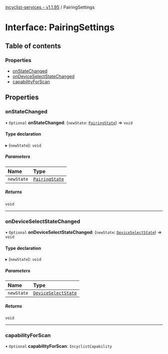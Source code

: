 [incyclist-services - v1.1.95](../README.md) / PairingSettings

# Interface: PairingSettings

## Table of contents

### Properties

- [onStateChanged](PairingSettings.md#onstatechanged)
- [onDeviceSelectStateChanged](PairingSettings.md#ondeviceselectstatechanged)
- [capabilityForScan](PairingSettings.md#capabilityforscan)

## Properties

### onStateChanged

• `Optional` **onStateChanged**: (`newState`: [`PairingState`](PairingState.md)) => `void`

#### Type declaration

▸ (`newState`): `void`

##### Parameters

| Name | Type |
| :------ | :------ |
| `newState` | [`PairingState`](PairingState.md) |

##### Returns

`void`

___

### onDeviceSelectStateChanged

• `Optional` **onDeviceSelectStateChanged**: (`newState`: [`DeviceSelectState`](DeviceSelectState.md)) => `void`

#### Type declaration

▸ (`newState`): `void`

##### Parameters

| Name | Type |
| :------ | :------ |
| `newState` | [`DeviceSelectState`](DeviceSelectState.md) |

##### Returns

`void`

___

### capabilityForScan

• `Optional` **capabilityForScan**: `IncyclistCapability`

